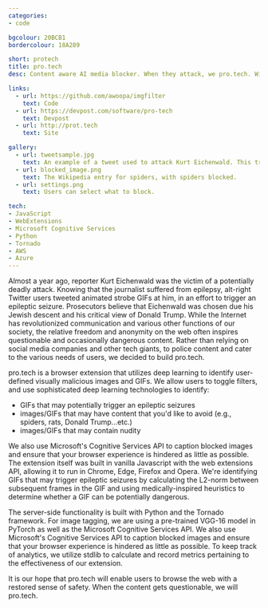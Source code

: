 ```yaml
---
categories:
- code

bgcolour: 20BCB1
bordercolour: 18A289

short: protech
title: pro.tech
desc: Content aware AI media blocker. When they attack, we pro.tech. Winner of the Telus Best Use of AI prize at nwHacks 2018.

links:
  - url: https://github.com/awoopa/imgfilter
    text: Code
  - url: https://devpost.com/software/pro-tech
    text: Devpost
  - url: http://prot.tech
    text: Site

gallery:
  - url: tweetsample.jpg
    text: An example of a tweet used to attack Kurt Eichenwald. This triggered a seizure for 8 minutes, and required hospitalization.
  - url: blocked_image.png
    text: The Wikipedia entry for spiders, with spiders blocked.
  - url: settings.png
    text: Users can select what to block.

tech:
- JavaScript
- WebExtensions
- Microsoft Cognitive Services
- Python
- Tornado
- AWS
- Azure
---
```


Almost a year ago, reporter Kurt Eichenwald was the victim of a potentially deadly attack. Knowing that the journalist suffered from epilepsy, alt-right Twitter users tweeted animated strobe GIFs at him, in an effort to trigger an epileptic seizure. Prosecutors believe that Eichenwald was chosen due his Jewish descent and his critical view of Donald Trump. While the Internet has revolutionized communication and various other functions of our society, the relative freedom and anonymity on the web often inspires questionable and occasionally dangerous content. Rather than relying on social media companies and other tech giants, to police content and cater to the various needs of users, we decided to build pro.tech.

pro.tech is a browser extension that utilizes deep learning to identify user-defined visually malicious images and GIFs. We allow users to toggle filters, and use sophisticated deep learning technologies to identify:

- GIFs that may potentially trigger an epileptic seizures
- images/GIFs that may have content that you'd like to avoid (e.g., spiders, rats, Donald Trump...etc.)
- images/GIFs that may contain nudity

We also use Microsoft's Cognitive Services API to caption blocked images and ensure that your browser experience is hindered as little as possible. The extension itself was built in vanilla Javascript with the web extensions API, allowing it to run in Chrome, Edge, Firefox and Opera. We're identifying GIFs that may trigger epileptic seizures by calculating the L2-norm between subsequent frames in the GIF and using medically-inspired heuristics to determine whether a GIF can be potentially dangerous.

The server-side functionality is built with Python and the Tornado framework. For image tagging, we are using a pre-trained VGG-16 model in PyTorch as well as the Microsoft Cognitive Services API. We also use Microsoft's Cognitive Services API to caption blocked images and ensure that your browser experience is hindered as little as possible. To keep track of analytics, we utilize stdlib to calculate and record metrics pertaining to the effectiveness of our extension.

It is our hope that pro.tech will enable users to browse the web with a restored sense of safety. When the content gets questionable, we will pro.tech.